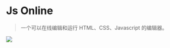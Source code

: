 # Js Online

> 一个可以在线编辑和运行 HTML、CSS、Javascript 的编辑器。

![](https://ws1.sinaimg.cn/large/006cROD4gy1g5aymdyjagj31h30poaab.jpg)
